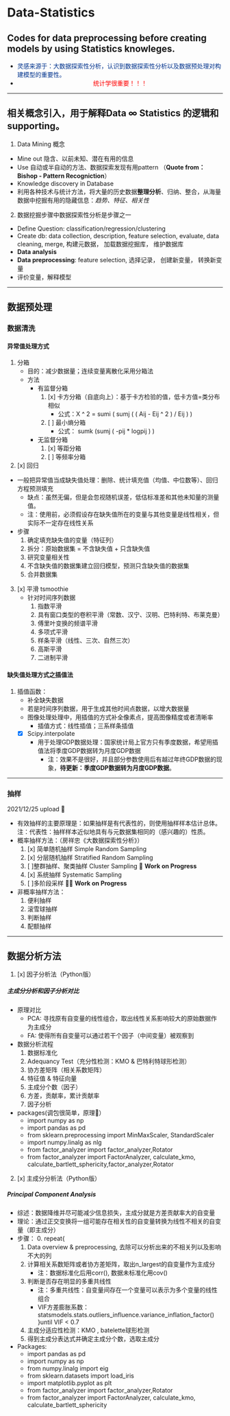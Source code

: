 # Data-Statistics
Codes for data preprocessing before creating models by using Statistics knowleges.
---
- <font color='#00338D'>灵感来源于：大数据探索性分析，认识到数据探索性分析以及数据预处理对构建模型的重要性。</font></div>
-  <div align="center"><font color='red'>统计学很重要！！！</font></div>
---
## 相关概念引入，用于解释Data ∞ Statistics 的逻辑和supporting。
1. Data Mining 概念
- Mine out 隐含、以前未知、潜在有用的信息
- Use 自动或半自动的方法、数据探索发现有用pattern （**Quote from：Bishop - Pattern Recogniction**）
- Knowledge discovery in Database
- 利用各种技术与统计方法，将大量的历史数据**整理分析**、归纳、整合，从海量数据中挖掘有用的隐藏信息：*趋势、特征、相关性*
2. 数据挖掘步骤中数据探索性分析是步骤之一
- Define Question: classification/regression/clustering
- Create db: data collection, description, feature selection, evaluate, data cleaning, merge, 构建元数据， 加载数据挖掘库， 维护数据库
- **Data analysis** 
- **Data preprocessing**: feature selection, 选择记录， 创建新变量， 转换新变量
- 评价变量，解释模型
---
## 数据预处理
### 数据清洗
#### 异常值处理方式
1. 分箱
   - 目的：减少数据量；连续变量离散化采用分箱法
   - 方法
     - 有监督分箱
       1. [x] 卡方分箱（自底向上）：基于卡方检验的值，低卡方值=类分布相似
          - 公式：X ^ 2  =  sumi ( sumj ( ( Aij - Eij ^ 2 ) / Eij ) )
       2. [ ] 最小熵分箱
          - 公式： sumk (sumj ( -pij * logpij ) )
     - 无监督分箱
       1. [x] 等距分箱
       2. [ ] 等频率分箱
2.  [x] 回归
   - 一般把异常值当成缺失值处理：删除、统计填充值（均值、中位数等）、回归方程预测填充
     - 缺点：虽然无偏，但是会忽视随机误差，低估标准差和其他未知量的测量值。
     - 注：使用前，必须假设存在缺失值所在的变量与其他变量是线性相关，但实际不一定存在线性关系
   - 步骤
     1. 确定填充缺失值的变量（特征列）
     2. 拆分：原始数据集 = 不含缺失值 + 只含缺失值
     3.  研究变量相关性
     4. 不含缺失值的数据集建立回归模型，预测只含缺失值的数据集
     5. 合并数据集
3. [x] 平滑 tsmoothie
   - 针对时间序列数据
     1. 指数平滑
     2. 具有窗口类型的卷积平滑（常数、汉宁、汉明、巴特利特、布莱克曼）
     3. 傅里叶变换的频谱平滑
     4. 多项式平滑
     5. 样条平滑（线性、三次、自然三次）
     6. 高斯平滑
     7. 二进制平滑
#### 缺失值处理方式之插值法
1. 插值函数：
   - 补全缺失数据
   - 若是时间序列数据，用于生成其他时间点数据，以增大数据量
   - 图像处理处理中，用插值的方式补全像素点，提高图像精度或者清晰率
     - 插值方式：线性插值；三系样条插值
   - [x] Scipy.interpolate
      - 用于处理GDP数据处理：国家统计局上官方只有季度数据，希望用插值法将季度GDP数据转为月度GDP数据
         - 注：效果不是很好，并且部分参数使用后有越过年终GDP数据的现象，**待更新：季度GDP数据转为月度GDP数据**。

---
### 抽样
2021/12/25 upload 🦾
- 有效抽样的主要原理是：如果抽样是有代表性的，则使用抽样样本估计总体。注：代表性：抽样样本近似地具有与元数据集相同的（感兴趣的）性质。
- 概率抽样方法：（房祥忠《大数据探索性分析》）
  1. [x] 简单随机抽样 Simple Random Sampling
  2. [x] 分层随机抽样 Stratified Random Sampling
  3. [ ]整群抽样、聚类抽样 Cluster Sampling 🧠 **Work on Progress**
  4. [x] 系统抽样 Systematic Sampling
  5. [ ]多阶段采样 🦾🧠 **Work on Progress**
- 非概率抽样方法：
  1. 便利抽样
  2. 滚雪球抽样
  3. 判断抽样
  4. 配额抽样
---

## 数据分析方法
1. [x] 因子分析法（Python版） 
##### 主成分分析和因子分析对比
- 原理对比
    - PCA: 寻找原有自变量的线性组合，取出线性关系影响较大的原始数据作为主成分
    - FA: 使得所有自变量可以通过若干个因子（中间变量）被观察到
- 数据分析流程
   1. 数据标准化
   2. Adequancy Test（充分性检测：KMO & 巴特利特球形检测）
   3. 协方差矩阵（相关系数矩阵）
   4. 特征值 & 特征向量
   5. 主成分个数（因子）
   6. 方差，贡献率，累计贡献率
   7. 因子分析
- packages(调包很简单，原理🤯）
  - import numpy as np
  - import pandas as pd
  - from sklearn.preprocessing import MinMaxScaler, StandardScaler
  - import numpy.linalg as nlg
  - from factor_analyzer import factor_analyzer,Rotator
  - from factor_analyzer import FactorAnalyzer, calculate_kmo, calculate_bartlett_sphericity,factor_analyzer,Rotator
2. [x] 主成分分析法（Python版）
##### Principal Component Analysis 
- 综述：数据降维并尽可能减少信息损失，主成分就是方差贡献率大的自变量
- 理论：通过正交变换将一组可能存在相关性的自变量转换为线性不相关的自变量（即主成分）
- 步骤：
    0. repeat{
    1. Data overview & preprocessing, 去除可以分析出来的不相关列以及影响不大的列
    2. 计算相关系数矩阵或者协方差矩阵，取出n_largest的自变量作为主成分
        - 注：数据标准化后用corr(), 数据未标准化用cov()
    3. 判断是否存在明显的多重共线性
        - 注：多重共线性：自变量间存在一个变量可以表示为多个变量的线性组合
        - VIF方差膨胀系数：statsmodels.stats.outliers_influence.variance_inflation_factor() }until VIF < 0.7
    4. 主成分适应性检测：KMO , batelette球形检测
    5. 得到主成分表达式并确定主成分个数，选取主成分
- Packages:
   - import pandas as pd
   - import numpy as np
   - from numpy.linalg import eig
   - from sklearn.datasets import load_iris
   - import matplotlib.pyplot as plt
   - from factor_analyzer import factor_analyzer,Rotator
   - from factor_analyzer import FactorAnalyzer, calculate_kmo, calculate_bartlett_sphericity
